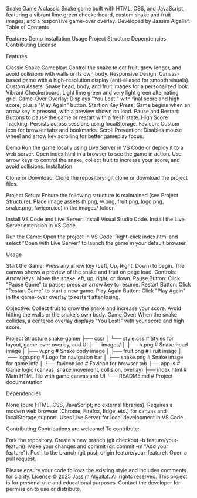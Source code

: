 Snake Game
A classic Snake game built with HTML, CSS, and JavaScript, featuring a vibrant lime green checkerboard, custom snake and fruit images, and a responsive game-over overlay. Developed by Jassim Algallaf.
Table of Contents

Features
Demo
Installation
Usage
Project Structure
Dependencies
Contributing
License

Features

Classic Snake Gameplay: Control the snake to eat fruit, grow longer, and avoid collisions with walls or its own body.
Responsive Design: Canvas-based game with a high-resolution display (anti-aliased for smooth visuals).
Custom Assets: Snake head, body, and fruit images for a personalized look.
Vibrant Checkerboard: Light lime green and very light green alternating grid.
Game-Over Overlay: Displays "You Lost!" with final score and high score, plus a "Play Again" button.
Start on Key Press: Game begins when an arrow key is pressed, with a preview shown on load.
Pause and Restart: Buttons to pause the game or restart with a fresh state.
High Score Tracking: Persists across sessions using localStorage.
Favicon: Custom icon for browser tabs and bookmarks.
Scroll Prevention: Disables mouse wheel and arrow key scrolling for better gameplay focus.


Demo
Run the game locally using Live Server in VS Code or deploy it to a web server. Open index.html in a browser to see the game in action. Use arrow keys to control the snake, collect fruit to increase your score, and avoid collisions.
Installation

Clone or Download:
Clone the repository: git clone <repository-url> or download the project files.


Project Setup:
Ensure the following structure is maintained (see Project Structure).
Place image assets (h.png, w.png, fruit.png, logo.png, snake.png, favicon.ico) in the images/ folder.


Install VS Code and Live Server:
Install Visual Studio Code.
Install the Live Server extension in VS Code.


Run the Game:
Open the project in VS Code.
Right-click index.html and select "Open with Live Server" to launch the game in your default browser.



Usage

Start the Game: Press any arrow key (Left, Up, Right, Down) to begin. The canvas shows a preview of the snake and fruit on page load.
Controls:
Arrow Keys: Move the snake left, up, right, or down.
Pause Button: Click "Pause Game" to pause; press an arrow key to resume.
Restart Button: Click "Restart Game" to start a new game.
Play Again Button: Click "Play Again" in the game-over overlay to restart after losing.


Objective: Collect fruit to grow the snake and increase your score. Avoid hitting the walls or the snake's own body.
Game Over: When the snake collides, a centered overlay displays "You Lost!" with your score and high score.

Project Structure
snake-game/
├── css/
│   └── style.css           # Styles for layout, game-over overlay, and UI
├── images/
│   ├── h.png              # Snake head image
│   ├── w.png              # Snake body image
│   ├── fruit.png          # Fruit image
│   ├── logo.png           # Logo for navigation bar
│   ├── snake.png          # Snake image for game info
│   └── favicon.ico        # Favicon for browser tab
├── app.js                 # Game logic (canvas, snake movement, collision, overlay)
├── index.html             # Main HTML file with game canvas and UI
└── README.md              # Project documentation

Dependencies

None (pure HTML, CSS, JavaScript; no external libraries).
Requires a modern web browser (Chrome, Firefox, Edge, etc.) for canvas and localStorage support.
Uses Live Server for local development in VS Code.

Contributing
Contributions are welcome! To contribute:

Fork the repository.
Create a new branch (git checkout -b feature/your-feature).
Make your changes and commit (git commit -m "Add your feature").
Push to the branch (git push origin feature/your-feature).
Open a pull request.

Please ensure your code follows the existing style and includes comments for clarity.
License
© 2025 Jassim Algallaf. All rights reserved.
This project is for personal use and educational purposes. Contact the developer for permission to use or distribute.
